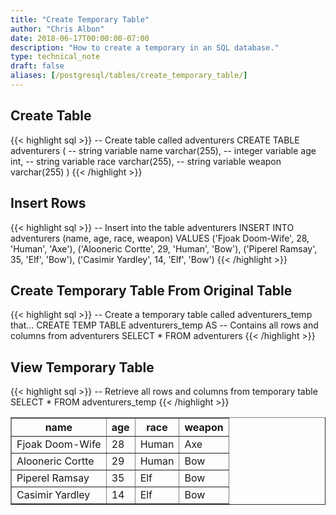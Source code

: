 ```yaml
---
title: "Create Temporary Table"
author: "Chris Albon"
date: 2018-06-17T00:00:00-07:00
description: "How to create a temporary in an SQL database."
type: technical_note
draft: false
aliases: [/postgresql/tables/create_temporary_table/]
---
```


## Create Table

{{< highlight sql >}}
-- Create table called adventurers
CREATE TABLE adventurers (
    -- string variable
    name varchar(255),
    -- integer variable
    age int,
    -- string variable
    race varchar(255),
    -- string variable
    weapon varchar(255)
)
{{< /highlight >}}

## Insert Rows

{{< highlight sql >}}
-- Insert into the table adventurers
INSERT INTO adventurers (name, age, race, weapon)
VALUES ('Fjoak Doom-Wife', 28, 'Human', 'Axe'),
       ('Alooneric Cortte', 29, 'Human', 'Bow'),
       ('Piperel Ramsay', 35, 'Elf', 'Bow'),
       ('Casimir Yardley', 14, 'Elf', 'Bow')
{{< /highlight >}}

## Create Temporary Table From Original Table

{{< highlight sql >}}
-- Create a temporary table called adventurers_temp that...
CREATE TEMP TABLE adventurers_temp AS
-- Contains all rows and columns from adventurers
SELECT * FROM adventurers
{{< /highlight >}}

## View Temporary Table

{{< highlight sql >}}
-- Retrieve all rows and columns from temporary table
SELECT * FROM adventurers_temp
{{< /highlight >}}

<table border="1" style="border-collapse:collapse">
<tr><th>name</th><th>age</th><th>race</th><th>weapon</th></tr>
<tr><td>Fjoak Doom-Wife</td><td>28</td><td>Human</td><td>Axe</td></tr>
<tr><td>Alooneric Cortte</td><td>29</td><td>Human</td><td>Bow</td></tr>
<tr><td>Piperel Ramsay</td><td>35</td><td>Elf</td><td>Bow</td></tr>
<tr><td>Casimir Yardley</td><td>14</td><td>Elf</td><td>Bow</td></tr></table>